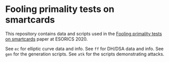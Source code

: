 # Fooling primality tests on smartcards

This repository contains data and scripts used in the [Fooling primality tests on smartcards](https://crocs.fi.muni.cz/public/papers/primality_esorics20) paper
at ESORICS 2020.

See `ec` for elliptic curve data and info. See `ff` for DH/DSA data and info. See `gen` for the generation scripts.
See `atk` for the scripts demonstrating attacks.
